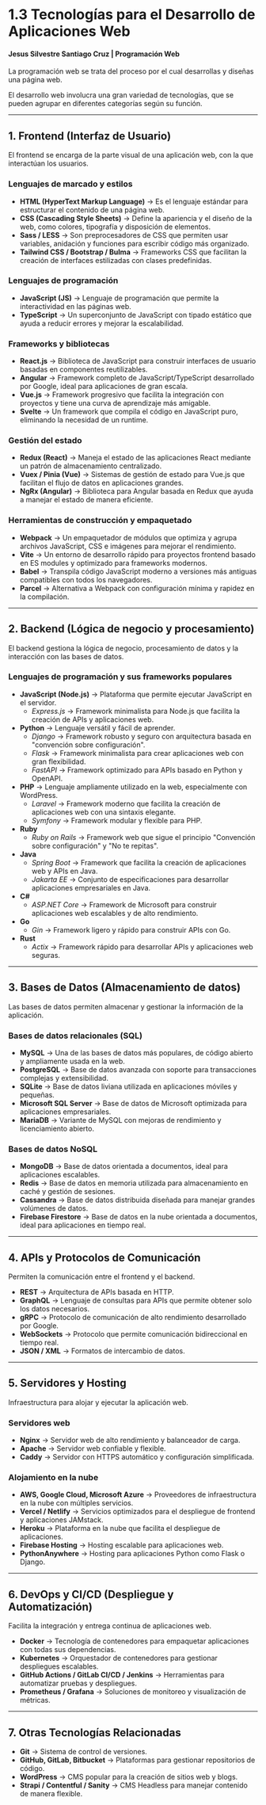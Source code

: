 # 1.3 Tecnologías para el Desarrollo de Aplicaciones Web
#### Jesus Silvestre Santiago Cruz | Programación Web
 La programación web se trata del proceso por el cual desarrollas y diseñas una página web.

 El desarrollo web involucra una gran variedad de tecnologías, que se pueden agrupar en diferentes categorías según su función. 

---
## **1. Frontend (Interfaz de Usuario)**
El frontend se encarga de la parte visual de una aplicación web, con la que interactúan los usuarios.  

### **Lenguajes de marcado y estilos**  
- **HTML (HyperText Markup Language)** → Es el lenguaje estándar para estructurar el contenido de una página web.  
- **CSS (Cascading Style Sheets)** → Define la apariencia y el diseño de la web, como colores, tipografía y disposición de elementos.  
- **Sass / LESS** → Son preprocesadores de CSS que permiten usar variables, anidación y funciones para escribir código más organizado.  
- **Tailwind CSS / Bootstrap / Bulma** → Frameworks CSS que facilitan la creación de interfaces estilizadas con clases predefinidas.  

### **Lenguajes de programación**  
- **JavaScript (JS)** → Lenguaje de programación que permite la interactividad en las páginas web.  
- **TypeScript** → Un superconjunto de JavaScript con tipado estático que ayuda a reducir errores y mejorar la escalabilidad.  

### **Frameworks y bibliotecas**  
- **React.js** → Biblioteca de JavaScript para construir interfaces de usuario basadas en componentes reutilizables.  
- **Angular** → Framework completo de JavaScript/TypeScript desarrollado por Google, ideal para aplicaciones de gran escala.  
- **Vue.js** → Framework progresivo que facilita la integración con proyectos y tiene una curva de aprendizaje más amigable.  
- **Svelte** → Un framework que compila el código en JavaScript puro, eliminando la necesidad de un runtime.  

### **Gestión del estado**  
- **Redux (React)** → Maneja el estado de las aplicaciones React mediante un patrón de almacenamiento centralizado.  
- **Vuex / Pinia (Vue)** → Sistemas de gestión de estado para Vue.js que facilitan el flujo de datos en aplicaciones grandes.  
- **NgRx (Angular)** → Biblioteca para Angular basada en Redux que ayuda a manejar el estado de manera eficiente.  

### **Herramientas de construcción y empaquetado**  
- **Webpack** → Un empaquetador de módulos que optimiza y agrupa archivos JavaScript, CSS e imágenes para mejorar el rendimiento.  
- **Vite** → Un entorno de desarrollo rápido para proyectos frontend basado en ES modules y optimizado para frameworks modernos.  
- **Babel** → Transpila código JavaScript moderno a versiones más antiguas compatibles con todos los navegadores.  
- **Parcel** → Alternativa a Webpack con configuración mínima y rapidez en la compilación.  

---

## **2. Backend (Lógica de negocio y procesamiento)**
El backend gestiona la lógica de negocio, procesamiento de datos y la interacción con las bases de datos.  

### **Lenguajes de programación y sus frameworks populares**  
- **JavaScript (Node.js)** → Plataforma que permite ejecutar JavaScript en el servidor.  
  - *Express.js* → Framework minimalista para Node.js que facilita la creación de APIs y aplicaciones web.  
- **Python** → Lenguaje versátil y fácil de aprender.  
  - *Django* → Framework robusto y seguro con arquitectura basada en "convención sobre configuración".  
  - *Flask* → Framework minimalista para crear aplicaciones web con gran flexibilidad.  
  - *FastAPI* → Framework optimizado para APIs basado en Python y OpenAPI.  
- **PHP** → Lenguaje ampliamente utilizado en la web, especialmente con WordPress.  
  - *Laravel* → Framework moderno que facilita la creación de aplicaciones web con una sintaxis elegante.  
  - *Symfony* → Framework modular y flexible para PHP.  
- **Ruby**  
  - *Ruby on Rails* → Framework web que sigue el principio "Convención sobre configuración" y "No te repitas".  
- **Java**  
  - *Spring Boot* → Framework que facilita la creación de aplicaciones web y APIs en Java.  
  - *Jakarta EE* → Conjunto de especificaciones para desarrollar aplicaciones empresariales en Java.  
- **C#**  
  - *ASP.NET Core* → Framework de Microsoft para construir aplicaciones web escalables y de alto rendimiento.  
- **Go**  
  - *Gin* → Framework ligero y rápido para construir APIs con Go.  
- **Rust**  
  - *Actix* → Framework rápido para desarrollar APIs y aplicaciones web seguras.  

---

## **3. Bases de Datos (Almacenamiento de datos)**  
Las bases de datos permiten almacenar y gestionar la información de la aplicación.  

### **Bases de datos relacionales (SQL)**  
- **MySQL** → Una de las bases de datos más populares, de código abierto y ampliamente usada en la web.  
- **PostgreSQL** → Base de datos avanzada con soporte para transacciones complejas y extensibilidad.  
- **SQLite** → Base de datos liviana utilizada en aplicaciones móviles y pequeñas.  
- **Microsoft SQL Server** → Base de datos de Microsoft optimizada para aplicaciones empresariales.  
- **MariaDB** → Variante de MySQL con mejoras de rendimiento y licenciamiento abierto.  

### **Bases de datos NoSQL**  
- **MongoDB** → Base de datos orientada a documentos, ideal para aplicaciones escalables.  
- **Redis** → Base de datos en memoria utilizada para almacenamiento en caché y gestión de sesiones.  
- **Cassandra** → Base de datos distribuida diseñada para manejar grandes volúmenes de datos.  
- **Firebase Firestore** → Base de datos en la nube orientada a documentos, ideal para aplicaciones en tiempo real.  

---

## **4. APIs y Protocolos de Comunicación**  
Permiten la comunicación entre el frontend y el backend.  

- **REST** → Arquitectura de APIs basada en HTTP.  
- **GraphQL** → Lenguaje de consultas para APIs que permite obtener solo los datos necesarios.  
- **gRPC** → Protocolo de comunicación de alto rendimiento desarrollado por Google.  
- **WebSockets** → Protocolo que permite comunicación bidireccional en tiempo real.  
- **JSON / XML** → Formatos de intercambio de datos.  

---

## **5. Servidores y Hosting**  
Infraestructura para alojar y ejecutar la aplicación web.  

### **Servidores web**  
- **Nginx** → Servidor web de alto rendimiento y balanceador de carga.  
- **Apache** → Servidor web confiable y flexible.  
- **Caddy** → Servidor con HTTPS automático y configuración simplificada.  

### **Alojamiento en la nube**  
- **AWS, Google Cloud, Microsoft Azure** → Proveedores de infraestructura en la nube con múltiples servicios.  
- **Vercel / Netlify** → Servicios optimizados para el despliegue de frontend y aplicaciones JAMstack.  
- **Heroku** → Plataforma en la nube que facilita el despliegue de aplicaciones.  
- **Firebase Hosting** → Hosting escalable para aplicaciones web.  
- **PythonAnywhere** → Hosting para aplicaciones Python como Flask o Django.  

---

## **6. DevOps y CI/CD (Despliegue y Automatización)**  
Facilita la integración y entrega continua de aplicaciones web.  

- **Docker** → Tecnología de contenedores para empaquetar aplicaciones con todas sus dependencias.  
- **Kubernetes** → Orquestador de contenedores para gestionar despliegues escalables.  
- **GitHub Actions / GitLab CI/CD / Jenkins** → Herramientas para automatizar pruebas y despliegues.  
- **Prometheus / Grafana** → Soluciones de monitoreo y visualización de métricas.  

---

## **7. Otras Tecnologías Relacionadas**  
- **Git** → Sistema de control de versiones.  
- **GitHub, GitLab, Bitbucket** → Plataformas para gestionar repositorios de código.  
- **WordPress** → CMS popular para la creación de sitios web y blogs.  
- **Strapi / Contentful / Sanity** → CMS Headless para manejar contenido de manera flexible.  

